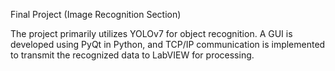 Final Project (Image Recognition Section)

The project primarily utilizes YOLOv7 for object recognition. A GUI is developed using PyQt in Python, and TCP/IP communication is implemented to transmit the recognized data to LabVIEW for processing.
